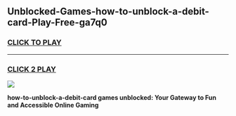 
## Unblocked-Games-how-to-unblock-a-debit-card-Play-Free-ga7q0
<h3>
<a href="https://premium76.site?title=how-to-unblock-a-debit-card&ref=10A">CLICK TO PLAY</a></h3>
<hr>

<h3>
<a href="https://premium76.site?title=how-to-unblock-a-debit-card&ref=10A">CLICK 2 PLAY</a>
  
</h3>

<a href="https://premium76.site?title=how-to-unblock-a-debit-card&ref=10A"><img src="https://clearcache.store/games.png"></a>


**how-to-unblock-a-debit-card games unblocked: Your Gateway to Fun and Accessible Online Gaming**
